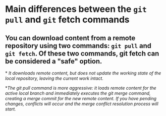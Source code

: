 # Main differences between the ```git pull``` and ```git``` fetch commands

## You can download content from a remote repository using two commands: ```git pull``` and ```git fetch```. Of these two commands, git fetch can be considered a "safe" option. 

\* _It downloads remote content, but does not update the working state of the local repository, leaving the current work intact._

\*_The git pull command is more aggressive: it loads remote content for the active local branch and immediately executes the git merge command, creating a merge commit for the new remote content. If you have pending changes, conflicts will occur and the merge conflict resolution process will start._